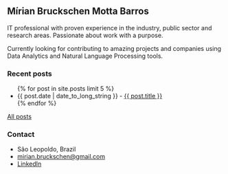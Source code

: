 ## Mírian Bruckschen Motta Barros

IT professional with proven experience in the industry, public sector and research areas. Passionate about work with a purpose.

Currently looking for contributing to amazing projects and companies using Data Analytics and Natural Language Processing tools.

### Recent posts

<ul>
  {% for post in site.posts limit 5 %}
    <li>
      {{ post.date | date_to_long_string }} - <a href="{{ post.url }}">{{ post.title }}</a>
    </li>
  {% endfor %}
</ul>

[All posts](posts.html)

### Contact

* São Leopoldo, Brazil
* mirian.bruckschen@gmail.com
* [LinkedIn](https://www.linkedin.com/in/mirianbruckschen/)
